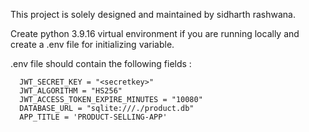 This project is solely designed and maintained by sidharth rashwana.

Create python 3.9.16 virtual environment if you are running locally and create a .env file for initializing variable.

.env file should contain the following fields :

      JWT_SECRET_KEY = "<secretkey>"
      JWT_ALGORITHM = "HS256"
      JWT_ACCESS_TOKEN_EXPIRE_MINUTES = "10080"
      DATABASE_URL = "sqlite:///./product.db"
      APP_TITLE = 'PRODUCT-SELLING-APP'
